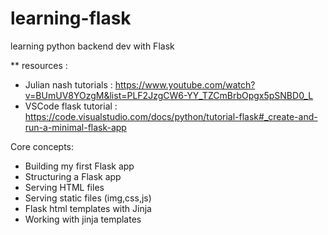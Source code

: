 # learning-flask
learning python backend dev with Flask

** resources :
- Julian nash tutorials : https://www.youtube.com/watch?v=BUmUV8YOzgM&list=PLF2JzgCW6-YY_TZCmBrbOpgx5pSNBD0_L
- VSCode flask tutorial : https://code.visualstudio.com/docs/python/tutorial-flask#_create-and-run-a-minimal-flask-app

Core concepts:
- Building my first Flask app
- Structuring a Flask app
- Serving HTML files
- Serving static files (img,css,js)
- Flask html templates with Jinja
- Working with jinja templates
